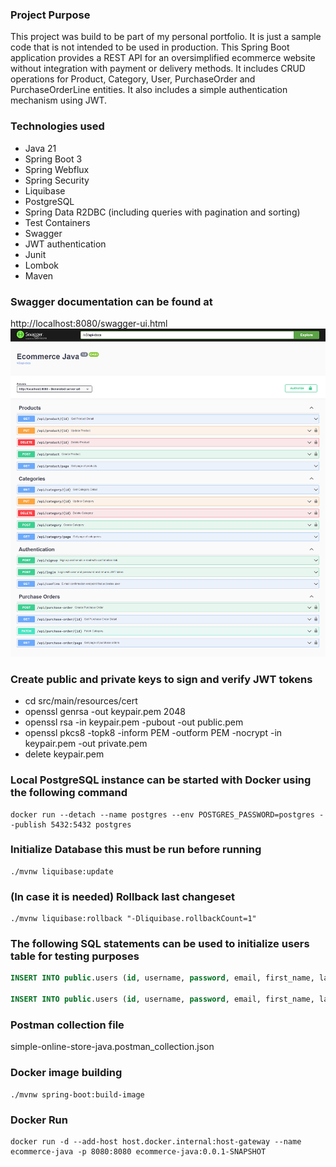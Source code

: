 ### Project Purpose
This project was build to be part of my personal portfolio. It is just a sample code that is not intended to be used in production.
This Spring Boot application provides a REST API for an oversimplified ecommerce website without integration with payment or delivery methods.
It includes CRUD operations for Product, Category, User, PurchaseOrder and PurchaseOrderLine entities. It also includes a simple authentication mechanism using JWT.

### Technologies used
* Java 21
* Spring Boot 3
* Spring Webflux
* Spring Security
* Liquibase
* PostgreSQL
* Spring Data R2DBC (including queries with pagination and sorting)
* Test Containers
* Swagger
* JWT authentication
* Junit
* Lombok
* Maven

### Swagger documentation can be found at 
http://localhost:8080/swagger-ui.html
![swagger](/swagger.jpg "Swagger")

### Create public and private keys to sign and verify JWT tokens
* cd src/main/resources/cert
* openssl genrsa -out keypair.pem 2048
* openssl rsa -in keypair.pem -pubout -out public.pem
* openssl pkcs8 -topk8 -inform PEM -outform PEM -nocrypt -in keypair.pem -out private.pem
* delete keypair.pem

### Local PostgreSQL instance can be started with Docker using the following command
```shell
docker run --detach --name postgres --env POSTGRES_PASSWORD=postgres --publish 5432:5432 postgres
``` 
### Initialize Database this must be run before running
```shell
./mvnw liquibase:update
```
### (In case it is needed) Rollback last changeset
```shell
./mvnw liquibase:rollback "-Dliquibase.rollbackCount=1"
```
### The following SQL statements can be used to initialize users table for testing purposes
```sql
INSERT INTO public.users (id, username, password, email, first_name, last_name, active, locked, authorities, created_at) VALUES ('b95c3787-1194-4a3e-a1dc-3cf41e23b77b', 'alejandrohierro', '$2a$10$x4bdKaA3brH9qQAkQCo0pOWEUJgvK7c/2HnPrcOra4pmA0b1oFgca', 'alejandrohierro@gmail.com', 'Alejandro', 'Hierro', true, false, '["ROLE_USER"]', '2023-01-06 18:46:48.857729');

INSERT INTO public.users (id, username, password, email, first_name, last_name, active, locked, authorities, created_at) VALUES ('130b1b88-5850-4d25-b81f-786925d09ab7', 'admin', '$2a$10$7EVF8hBxswNOWMPfpIImruKVkUbNcL51KK.TueUqUPjnfdAghhJmC', 'admin@gmail.com', 'Alejandro', 'Admin', true, false, '["ROLE_ADMIN"]', '2023-01-06 18:47:26.046147');
```

### Postman collection file
simple-online-store-java.postman_collection.json

### Docker image building
```shell
./mvnw spring-boot:build-image
``` 
### Docker Run

```shell
docker run -d --add-host host.docker.internal:host-gateway --name ecommerce-java -p 8080:8080 ecommerce-java:0.0.1-SNAPSHOT
``` 